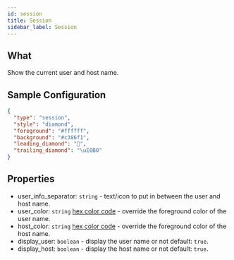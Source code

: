 ```yaml
---
id: session
title: Session
sidebar_label: Session
---
```


## What

Show the current user and host name.

## Sample Configuration

```json
{
  "type": "session",
  "style": "diamond",
  "foreground": "#ffffff",
  "background": "#c386f1",
  "leading_diamond": "",
  "trailing_diamond": "\uE0B0"
}
```

## Properties

- user_info_separator: `string` - text/icon to put in between the user and host name.
- user_color: `string` [hex color code][colors] - override the foreground color of the user name.
- host_color: `string` [hex color code][colors] - override the foreground color of the host name.
- display_user: `boolean` - display the user name or not default: `true`.
- display_host: `boolean` - display the host name or not default: `true`.

[colors]: https://htmlcolorcodes.com/color-chart/material-design-color-chart/
